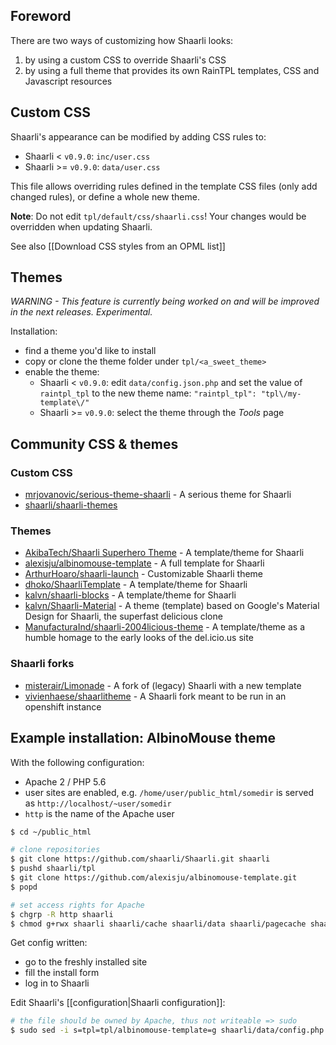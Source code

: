 ## Foreword

There are two ways of customizing how Shaarli looks:

1. by using a custom CSS to override Shaarli's CSS
2. by using a full theme that provides its own RainTPL templates, CSS and Javascript resources

## Custom CSS

Shaarli's appearance can be modified by adding CSS rules to:
- Shaarli < `v0.9.0`: `inc/user.css`
- Shaarli >= `v0.9.0`: `data/user.css`

This file allows overriding rules defined in the template CSS files (only add changed rules), or define a whole new theme.

**Note**: Do not edit `tpl/default/css/shaarli.css`! Your changes would be overridden when updating Shaarli.

See also [[Download CSS styles from an OPML list]]

## Themes

_WARNING - This feature is currently being worked on and will be improved in the next releases. Experimental._

Installation:
- find a theme you'd like to install
- copy or clone the theme folder under `tpl/<a_sweet_theme>`
- enable the theme:
    - Shaarli < `v0.9.0`: edit `data/config.json.php` and set the value of `raintpl_tpl` to the new theme name:
      `"raintpl_tpl": "tpl\/my-template\/"`
    - Shaarli >= `v0.9.0`: select the theme through the _Tools_ page

## Community CSS & themes

### Custom CSS

- [mrjovanovic/serious-theme-shaarli](https://github.com/mrjovanovic/serious-theme-shaarli) - A serious theme for Shaarli
- [shaarli/shaarli-themes](https://github.com/shaarli/shaarli-themes)

### Themes

- [AkibaTech/Shaarli Superhero Theme](https://github.com/AkibaTech/Shaarli---SuperHero-Theme) - A template/theme for Shaarli
- [alexisju/albinomouse-template](https://github.com/alexisju/albinomouse-template) - A full template for Shaarli
- [ArthurHoaro/shaarli-launch](https://github.com/ArthurHoaro/shaarli-launch) - Customizable Shaarli theme
- [dhoko/ShaarliTemplate](https://github.com/dhoko/ShaarliTemplate) - A template/theme for Shaarli
- [kalvn/shaarli-blocks](https://github.com/kalvn/shaarli-blocks) - A template/theme for Shaarli
- [kalvn/Shaarli-Material](https://github.com/kalvn/Shaarli-Material) - A theme (template) based on Google's Material Design for Shaarli, the superfast delicious clone
- [ManufacturaInd/shaarli-2004licious-theme](https://github.com/ManufacturaInd/shaarli-2004licious-theme) - A template/theme as a humble homage to the early looks of the del.icio.us site

### Shaarli forks

- [misterair/Limonade](https://github.com/misterair/limonade) - A fork of (legacy) Shaarli with a new template
- [vivienhaese/shaarlitheme](https://github.com/vivienhaese/shaarlitheme) - A Shaarli fork meant to be run in an openshift instance

## Example installation: AlbinoMouse theme

With the following configuration:
- Apache 2 / PHP 5.6
- user sites are enabled, e.g. `/home/user/public_html/somedir` is served as `http://localhost/~user/somedir`
- `http` is the name of the Apache user

```bash
$ cd ~/public_html

# clone repositories
$ git clone https://github.com/shaarli/Shaarli.git shaarli
$ pushd shaarli/tpl
$ git clone https://github.com/alexisju/albinomouse-template.git
$ popd

# set access rights for Apache
$ chgrp -R http shaarli
$ chmod g+rwx shaarli shaarli/cache shaarli/data shaarli/pagecache shaarli/tmp
```

Get config written:
- go to the freshly installed site
- fill the install form
- log in to Shaarli

Edit Shaarli's [[configuration|Shaarli configuration]]:
```bash
# the file should be owned by Apache, thus not writeable => sudo
$ sudo sed -i s=tpl=tpl/albinomouse-template=g shaarli/data/config.php
```
